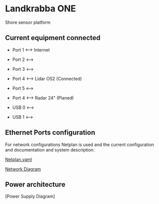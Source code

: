 # Landkrabba ONE

Shore sensor platform

## Current equipment connected

- Port 1 <--> Internet
- Port 2 <-->  
- Port 3 <-->
- Port 4 <--> Lidar OS2 (Connected)
- Port 5 <-->  
- Port 4 <--> Radar 24" (Planed)

- USB 0 <-->
- USB 1 <-->

## Ethernet Ports configuration

For network configurations Netplan is used and the current configuration and documentation and system description. 

[Netplan.yaml](./netplan-landkrabba.yaml)

[Network Diagram](../Landkrabbor-DateNetwork.drawio)

## Power architecture

[Power Supply Diagram]